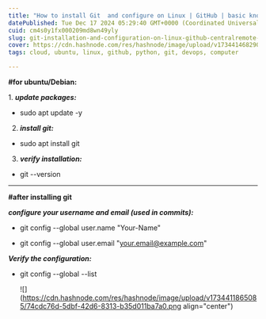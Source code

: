 ```yaml
---
title: "How to install Git  and configure on Linux | GitHub | basic knowledges.👀"
datePublished: Tue Dec 17 2024 05:29:40 GMT+0000 (Coordinated Universal Time)
cuid: cm4s0y1fx000209md8wn49yly
slug: git-installation-and-configuration-on-linux-github-centralremote-repository-git-basic-knowledges-ubuntu
cover: https://cdn.hashnode.com/res/hashnode/image/upload/v1734414682909/0f2aaac1-9382-4d94-9690-1c16dc4327e1.jpeg
tags: cloud, ubuntu, linux, github, python, git, devops, computer

---
```


**#for ubuntu/Debian:**  
  
1\. ***update packages:***

* sudo apt update -y
    

2. ***install git:***
    

* sudo apt install git
    

3. ***verify installation:***
    

* git --version
    

---

**#after installing git**

***configure your username and email (used in commits):***

* git config --global user.name "Your-Name"
    
* git config --global user.email "[your.email@example.com](mailto:your.email@example.com)"
    

***Verify the configuration:***

* git config --global --list  
      
    
    ![](https://cdn.hashnode.com/res/hashnode/image/upload/v1734411865085/74cdc76d-5dbf-42d6-8313-b35d011ba7a0.png align="center")